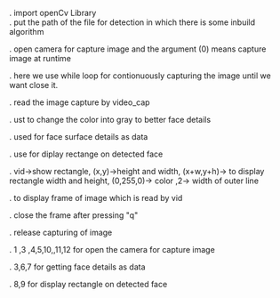 . import openCv Library          
. put the path of the file for detection in which there is some inbuild algorithm

. open camera for capture image and the argument (0) means capture image at runtime

. here we use while loop for contionuously capturing the image until we want close it.

. read the image capture by video_cap 

. ust to change the color into gray to better  face details

. used for face surface details as data

. use for diplay rectange on detected face

. vid->show rectangle, (x,y)->height and width, (x+w,y+h)-> to display rectangle width and height, (0,255,0)-> color ,2-> width of outer line

. to display frame of image which is read by vid

. close the frame after pressing "q"

. release capturing of image

. 1 ,3 ,4,5,10,,11,12 for open the camera for capture image

. 3,6,7 for getting face details as data

. 8,9 for display rectangle on  detected face

